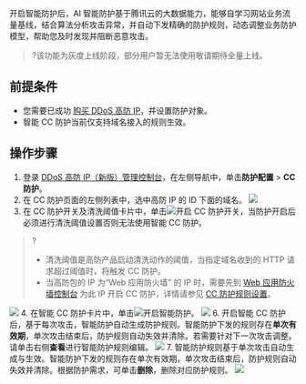 开启智能防护后，AI 智能防护基于腾讯云的大数据能力，能够自学习网站业务流量基线，结合算法分析攻击异常，并自动下发精确的防护规则，动态调整业务防护模型，帮助您及时发现并阻断恶意攻击。
>?该功能为灰度上线阶段，部分用户暂无法使用敬请期待全量上线。

## 前提条件
- 您需要已成功 [购买 DDoS 高防 IP](https://cloud.tencent.com/document/product/1014/44082)，并设置防护对象。
- 智能 CC 防护当前仅支持域名接入的规则生效。

## 操作步骤
1. 登录 [DDoS 高防 IP（新版）管理控制台](https://console.cloud.tencent.com/ddos/antiddos-advanced/config/port)，在左侧导航中，单击**防护配置** > **CC 防护**。
2. 在 CC 防护页面的左侧列表中，选中高防 IP 的 ID 下面的域名。
![](https://qcloudimg.tencent-cloud.cn/raw/d2699b5321965d929c07908171c5b7c5.png)
3. 在 CC 防护开关及清洗阈值卡片中，单击![](https://qcloudimg.tencent-cloud.cn/raw/9795d7ce17dc03f5be0daae4ef488f98.png)开启 CC 防护开关，当防护开启后必须进行清洗阈值设置否则无法使用智能 CC 防护。
>?
>- 清洗阈值是高防产品启动清洗动作的阈值，当指定域名收到的 HTTP 请求超过阈值时，将触发 CC 防护。
>- 当高防包的 IP 为“Web 应用防火墙” 的 IP 时，需要先到 [Web 应用防火墙控制台](https://console.cloud.tencent.com/guanjia/tea-baseconfig) 为此 IP 开启 CC 防护，详情请参见 [CC 防护规则设置](https://cloud.tencent.com/document/product/627/64336)。
>
![](https://qcloudimg.tencent-cloud.cn/raw/080d63287105c7b0f0a6fd750bbf6a33.png)
4. 在智能 CC 防护卡片中，单击![](https://qcloudimg.tencent-cloud.cn/raw/9795d7ce17dc03f5be0daae4ef488f98.png)开启智能防护。
![](https://qcloudimg.tencent-cloud.cn/raw/e21b98b8948a2e2d0a9a97396a6f0ff9.png)
6. 开启智能 CC 防护后，基于每次攻击，智能防护自动生成防护规则。智能防护下发的规则存在**单次有效期**，单次攻击结束后，防护规则自动失效并清除。若需要针对下一次攻击调整。请单击右侧**查看**进行智能防护规则编辑。
![](https://qcloudimg.tencent-cloud.cn/raw/d4221e8b6814294fde9eaafbfe7df5b4.png)
7. 智能防护规则基于单次攻击自动生成与生效。智能防护下发的规则存在单次有效期，单次攻击结束后，防护规则自动失效并清除。根据防护需求，可单击**删除**，删除对应防护规则。
![](https://qcloudimg.tencent-cloud.cn/raw/a52aebc3fd5faa860838b9b7464fe6d3.png)
